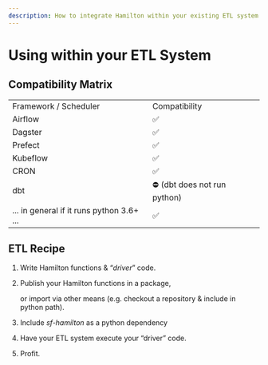 ```yaml
---
description: How to integrate Hamilton within your existing ETL system.
---
```


# Using within your ETL System

## Compatibility Matrix

|                                           |                              |
| ----------------------------------------- | ---------------------------- |
| Framework / Scheduler                     | Compatibility                |
| Airflow                                   | ✅                            |
| Dagster                                   | ✅                            |
| Prefect                                   | ✅                            |
| Kubeflow                                  | ✅                            |
| CRON                                      | ✅                            |
| dbt                                       | ⛔️ (dbt does not run python) |
| ... in general if it runs python 3.6+ ... | ✅                            |

## &#x20;ETL Recipe

1. Write Hamilton functions & “_driver_” code.
2.  Publish your Hamilton functions in a package,

    or import via other means (e.g. checkout a repository & include in python path).
3. Include _sf-hamilton_ as a python dependency
4. Have your ETL system execute your “driver” code.
5. Profit.
